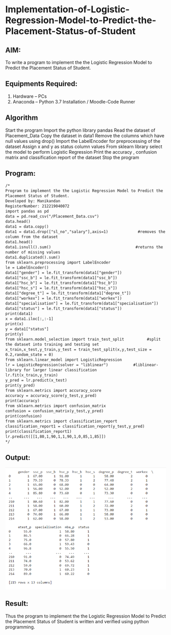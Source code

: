 # Implementation-of-Logistic-Regression-Model-to-Predict-the-Placement-Status-of-Student

## AIM:
To write a program to implement the the Logistic Regression Model to Predict the Placement Status of Student.

## Equipments Required:
1. Hardware – PCs
2. Anaconda – Python 3.7 Installation / Moodle-Code Runner

## Algorithm
Start the program
Import the python library pandas
Read the dataset of Placement_Data
Copy the dataset in data1
Remove the columns which have null values using drop()
Import the LabelEncoder for preprocessing of the dataset
Assign x and y as status column values
From sklearn library select the model to perform Logistic Regression
Print the accuracy , confusion matrix and classification report of the dataset
Stop the program

## Program:
```
/*
Program to implement the the Logistic Regression Model to Predict the Placement Status of Student.
Developed by: Manikandan
RegisterNumber: 212219040072 
import pandas as pd
data = pd.read_csv("/Placement_Data.csv")
data.head()
data1 = data.copy()
data1 = data1.drop(["sl_no","salary"],axis=1)             #removes the column from the dataset
data1.head()
data1.isnull().sum()                                     #returns the number of missing values
data1.duplicated().sum()
from sklearn.preprocessing import LabelEncoder
le = LabelEncoder()
data1["gender"] = le.fit_transform(data1["gender"])
data1["ssc_b"] = le.fit_transform(data1["ssc_b"])
data1["hsc_b"] = le.fit_transform(data1["hsc_b"])
data1["hsc_s"] = le.fit_transform(data1["hsc_s"])
data1["degree_t"] = le.fit_transform(data1["degree_t"])
data1["workex"] = le.fit_transform(data1["workex"])
data1["specialisation"] = le.fit_transform(data1["specialisation"])
data1["status"] = le.fit_transform(data1["status"])
print(data1)
x = data1.iloc[:,:-1]
print(x)
y = data1["status"]
print(y)
from sklearn.model_selection import train_test_split          #split the dataset into training and testing set
x_train,x_test,y_train,y_test = train_test_split(x,y,test_size = 0.2,random_state = 0)
from sklearn.linear_model import LogisticRegression
lr = LogisticRegression(solver = "liblinear")           #liblinear-library for larger linear classification
lr.fit(x_train,y_train)
y_pred = lr.predict(x_test)
print(y_pred)
from sklearn.metrics import accuracy_score
accuracy = accuracy_score(y_test,y_pred)
print(accuracy)
from sklearn.metrics import confusion_matrix
confusion = confusion_matrix(y_test,y_pred)
print(confusion)
from sklearn.metrics import classification_report
classification_report1 = classification_report(y_test,y_pred)
print(classification_report1)
lr.predict([[1,80,1,90,1,1,90,1,0,85,1,85]])
*/
```

## Output:
![the Logistic Regression Model to Predict the Placement Status of Student](EX3.png)


## Result:
Thus the program to implement the the Logistic Regression Model to Predict the Placement Status of Student is written and verified using python programming.
